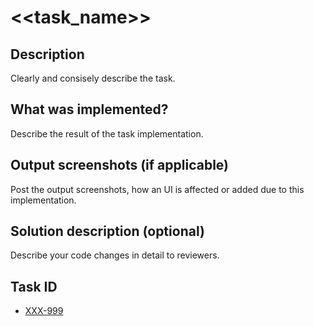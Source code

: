 # <<task_name>>

## Description

Clearly and consisely describe the task.

## What was implemented?

Describe the result of the task implementation.

## Output screenshots (if applicable)

Post the output screenshots, how an UI is affected or added due to this implementation.

## Solution description (optional)

Describe your code changes in detail to reviewers.

## Task ID

* [XXX-999](https://cheesecakelabs.atlassian.net/browse/XXX-999)